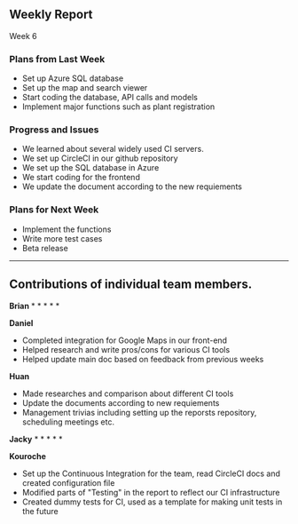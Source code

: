 
## Weekly Report
Week 6

### Plans from Last Week

- Set up Azure SQL database 
- Set up the map and search viewer
- Start coding the database, API calls and models
- Implement major functions such as plant registration


### Progress and Issues
* We learned about several widely used CI servers. 
* We set up CircleCI in our github repository
* We set up the SQL database in Azure
* We start coding for the frontend
* We update the document according to the new requiements


### Plans for Next Week
- Implement the functions
- Write more test cases
- Beta release

________________


## Contributions of individual team members.
**Brian**
* 
* 
* 
* 
* 


**Daniel**
* Completed integration for Google Maps in our front-end
* Helped research and write pros/cons for various CI tools
* Helped update main doc based on feedback from previous weeks


**Huan**
* Made researches and comparison about different CI tools
* Update the documents according to new requiements
* Management trivias including setting up the reporsts repository, scheduling meetings etc.


**Jacky**
* 
* 
* 
* 
* 


**Kouroche**
* Set up the Continuous Integration for the team, read CircleCI docs and created configuration file
* Modified parts of "Testing" in the report to reflect our CI infrastructure 
* Created dummy tests for CI, used as a template for making unit tests in the future
